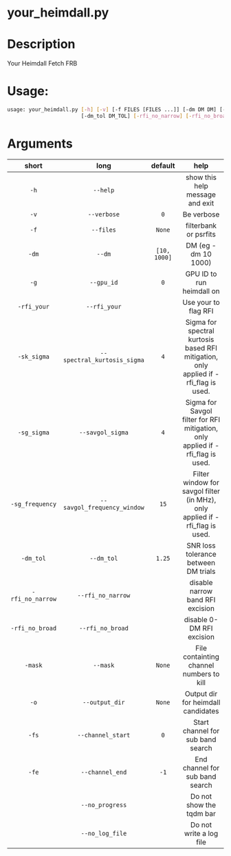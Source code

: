 
your_heimdall.py
================

# Description


Your Heimdall Fetch FRB
# Usage:


```bash
usage: your_heimdall.py [-h] [-v] [-f FILES [FILES ...]] [-dm DM DM] [-g GPU_ID] [-rfi_your] [-sk_sigma SPECTRAL_KURTOSIS_SIGMA] [-sg_sigma SAVGOL_SIGMA] [-sg_frequency SAVGOL_FREQUENCY_WINDOW]
                        [-dm_tol DM_TOL] [-rfi_no_narrow] [-rfi_no_broad] [-mask MASK] [-o OUTPUT_DIR] [-fs CHANNEL_START] [-fe CHANNEL_END] [--no_progress] [--no_log_file]

```
# Arguments

|short|long|default|help|
| :---: | :---: | :---: | :---: |
|`-h`|`--help`||show this help message and exit|
|`-v`|`--verbose`|`0`|Be verbose|
|`-f`|`--files`|`None`|filterbank or psrfits|
|`-dm`|`--dm`|`[10, 1000]`|DM (eg -dm 10 1000)|
|`-g`|`--gpu_id`|`0`|GPU ID to run heimdall on|
|`-rfi_your`|`--rfi_your`||Use your to flag RFI|
|`-sk_sigma`|`--spectral_kurtosis_sigma`|`4`|Sigma for spectral kurtosis based RFI mitigation, only applied if -rfi_flag is used.|
|`-sg_sigma`|`--savgol_sigma`|`4`|Sigma for Savgol filter for RFI mitigation, only applied if -rfi_flag is used.|
|`-sg_frequency`|`--savgol_frequency_window`|`15`|Filter window for savgol filter (in MHz), only applied if -rfi_flag is used.|
|`-dm_tol`|`--dm_tol`|`1.25`|SNR loss tolerance between DM trials|
|`-rfi_no_narrow`|`--rfi_no_narrow`||disable narrow band RFI excision|
|`-rfi_no_broad`|`--rfi_no_broad`||disable 0-DM RFI excision|
|`-mask`|`--mask`|`None`|File containting channel numbers to kill|
|`-o`|`--output_dir`|`None`|Output dir for heimdall candidates|
|`-fs`|`--channel_start`|`0`|Start channel for sub band search|
|`-fe`|`--channel_end`|`-1`|End channel for sub band search|
||`--no_progress`||Do not show the tqdm bar|
||`--no_log_file`||Do not write a log file|

